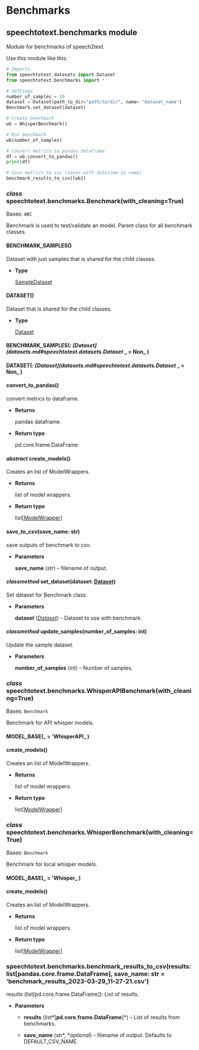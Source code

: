 # Benchmarks

## speechtotext.benchmarks module

Module for benchmarks of speech2text.

Use this module like this:

```python
# Imports
from speechtotext.datasets import Dataset
from speechtotext.benchmarks import *

# Settings
number_of_samples = 10
dataset = Dataset(path_to_dir="path/to/dir", name= "dataset_name")
Benchmark.set_dataset(dataset)

# Create benchmark
wb = WhisperBenchmark()

# Run benchmark
wb(number_of_samples)

# Convert metrics to pandas dataframe
df = wb.convert_to_pandas()
print(df)

# Save metrics to csv (saves with datetime in name)
benchmark_results_to_csv([wb])
```


### _class_ speechtotext.benchmarks.Benchmark(with_cleaning=True)
Bases: `ABC`

Benchmark is used to test/validate an model.
Parent class for all benchmark classes.


#### BENCHMARK_SAMPLES()
Dataset with just samples that is shared for the child classes.


* **Type**

    [SampleDataset](datasets.md#speechtotext.datasets.SampleDataset)



#### DATASET()
Dataset that is shared for the child classes.


* **Type**

    [Dataset](datasets.md#speechtotext.datasets.Dataset)



#### BENCHMARK_SAMPLES(_: [Dataset](datasets.md#speechtotext.datasets.Dataset_ _ = Non_ )

#### DATASET(_: [Dataset](datasets.md#speechtotext.datasets.Dataset_ _ = Non_ )

#### convert_to_pandas()
convert metrics to dataframe.


* **Returns**

    pandas dataframe.



* **Return type**

    pd.core.frame.DataFrame



#### _abstract_ create_models()
Creates an list of ModelWrappers.


* **Returns**

    list of model wrappers.



* **Return type**

    list[[ModelWrapper](models/index.md#speechtotext.models.modelWrapper.ModelWrapper)]



#### save_to_csv(save_name: str)
save outputs of benchmark to csv.


* **Parameters**

    **save_name** (*str*) – filename of output.



#### _classmethod_ set_dataset(dataset: [Dataset](datasets.md#speechtotext.datasets.Dataset))
Set dataset for Benchmark class.


* **Parameters**

    **dataset** ([*Dataset*](datasets.md#speechtotext.datasets.Dataset)) – Dataset to use with benchmark.



#### _classmethod_ update_samples(number_of_samples: int)
Update the sample dataset.


* **Parameters**

    **number_of_samples** (*int*) – Number of samples.



### _class_ speechtotext.benchmarks.WhisperAPIBenchmark(with_cleaning=True)
Bases: `Benchmark`

Benchmark for API whisper models.


#### MODEL_BASE(_ = 'WhisperAPI_ )

#### create_models()
Creates an list of ModelWrappers.


* **Returns**

    list of model wrappers.



* **Return type**

    list[[ModelWrapper](models/index.md#speechtotext.models.modelWrapper.ModelWrapper)]



### _class_ speechtotext.benchmarks.WhisperBenchmark(with_cleaning=True)
Bases: `Benchmark`

Benchmark for local whisper models.


#### MODEL_BASE(_ = 'Whisper_ )

#### create_models()
Creates an list of ModelWrappers.


* **Returns**

    list of model wrappers.



* **Return type**

    list[[ModelWrapper](models/index.md#speechtotext.models.modelWrapper.ModelWrapper)]



### speechtotext.benchmarks.benchmark_results_to_csv(results: list[pandas.core.frame.DataFrame], save_name: str = 'benchmark_results_2023-03-29_11-27-21.csv')
results (list[pd.core.frame.DataFrame]): List of results.


* **Parameters**

    
    * **results** (*list**[**pd.core.frame.DataFrame**]*) – List of results from benchmarks.


    * **save_name** (*str**, **optional*) – filename of output. Defaults to DEFAULT_CSV_NAME.
